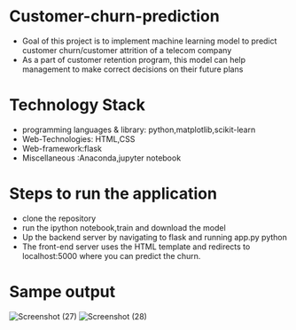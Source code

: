# Customer-churn-prediction
* Goal of this project is to implement machine learning model to predict customer churn/customer attrition of a telecom company
* As a part of customer retention program, this model can help management to make correct decisions on their future plans

# Technology Stack 
* programming languages & library: python,matplotlib,scikit-learn
* Web-Technologies: HTML,CSS 
* Web-framework:flask
* Miscellaneous :Anaconda,jupyter notebook     

# Steps to run the application
* clone the repository 
* run the ipython notebook,train and download the model 
* Up the backend server by navigating to flask and running app.py python
* The front-end server uses the HTML template and redirects to localhost:5000 where you can predict the churn.

# Sampe output
![Screenshot (27)](https://user-images.githubusercontent.com/67899673/130320552-e0d4a1df-703e-4d52-93d5-eecb5875f638.png)
![Screenshot (28)](https://user-images.githubusercontent.com/67899673/130320557-a76dc593-3061-42fb-a99c-5e00b7373099.png)
